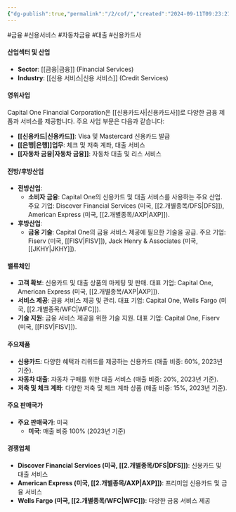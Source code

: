 ```yaml
---
{"dg-publish":true,"permalink":"/2/cof/","created":"2024-09-11T09:23:21.192+09:00","updated":"2025-07-29T21:37:04.492+09:00"}
---
```


#금융 #신용서비스 #자동차금융 #대출 #신용카드사

#### 산업섹터 및 산업

- **Sector**: [[금융\|금융]] (Financial Services)
- **Industry**: [[신용 서비스\|신용 서비스]] (Credit Services)

#### 영위사업

Capital One Financial Corporation은 [[신용카드사\|신용카드사]]로 다양한 금융 제품과 서비스를 제공합니다. 주요 사업 부문은 다음과 같습니다:

- **[[신용카드\|신용카드]]**: Visa 및 Mastercard 신용카드 발급
- **[[은행\|은행]]업무**: 체크 및 저축 계좌, 대출 서비스
- **[[자동차 금융\|자동차 금융]]**: 자동차 대출 및 리스 서비스

#### 전방/후방산업

- **전방산업**:
    - **소비자 금융**: Capital One의 신용카드 및 대출 서비스를 사용하는 주요 산업. 주요 기업: Discover Financial Services (미국, [[2.개별종목/DFS\|DFS]]), American Express (미국, [[2.개별종목/AXP\|AXP]]).
- **후방산업**:
    - **금융 기술**: Capital One의 금융 서비스 제공에 필요한 기술을 공급. 주요 기업: Fiserv (미국, [[FISV\|FISV]]), Jack Henry & Associates (미국, [[JKHY\|JKHY]]).

#### 밸류체인

- **고객 확보**: 신용카드 및 대출 상품의 마케팅 및 판매. 대표 기업: Capital One, American Express (미국, [[2.개별종목/AXP\|AXP]]).
- **서비스 제공**: 금융 서비스 제공 및 관리. 대표 기업: Capital One, Wells Fargo (미국, [[2.개별종목/WFC\|WFC]]).
- **기술 지원**: 금융 서비스 제공을 위한 기술 지원. 대표 기업: Capital One, Fiserv (미국, [[FISV\|FISV]]).

#### 주요제품

- **신용카드**: 다양한 혜택과 리워드를 제공하는 신용카드 (매출 비중: 60%, 2023년 기준).
- **자동차 대출**: 자동차 구매를 위한 대출 서비스 (매출 비중: 20%, 2023년 기준).
- **저축 및 체크 계좌**: 다양한 저축 및 체크 계좌 상품 (매출 비중: 15%, 2023년 기준).

#### 주요 판매국가

- **주요 판매국가**: 미국
    - **미국**: 매출 비중 100% (2023년 기준)

#### 경쟁업체

- **Discover Financial Services (미국, [[2.개별종목/DFS\|DFS]])**: 신용카드 및 대출 서비스
- **American Express (미국, [[2.개별종목/AXP\|AXP]])**: 프리미엄 신용카드 및 금융 서비스
- **Wells Fargo (미국, [[2.개별종목/WFC\|WFC]])**: 다양한 금융 서비스 제공